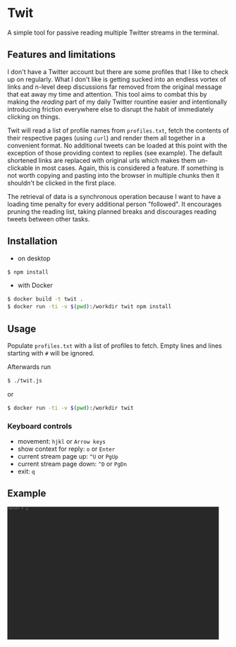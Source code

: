 # Twit

A simple tool for passive reading multiple Twitter streams in the terminal.

## Features and limitations

I don't have a Twitter account but there are some profiles that I like to check up on regularly. What I don't like is getting sucked into an endless vortex of links and n-level deep discussions far removed from the original message that eat away my time and attention. This tool aims to combat this by making the _reading_ part of my daily Twitter rountine easier and intentionally introducing friction everywhere else to disrupt the habit of immediately clicking on things.

Twit will read a list of profile names from `profiles.txt`, fetch the contents of their respective pages (using `curl`) and render them all together in a convenient format. No additional tweets can be loaded at this point with the exception of those providing context to replies (see example). The default shortened links are replaced with original urls which makes them un-clickable in most cases. Again, this is considered a feature. If something is not worth copying and pasting into the browser in multiple chunks then it shouldn't be clicked in the first place.

The retrieval of data is a synchronous operation because I want to have a loading time penalty for every additional person "followed". It encourages pruning the reading list, taking planned breaks and discourages reading tweets between other tasks.

## Installation

* on desktop

```bash
$ npm install

```
* with Docker

```bash
$ docker build -t twit .
$ docker run -ti -v $(pwd):/workdir twit npm install
```

## Usage

Populate `profiles.txt` with a list of profiles to fetch. Empty lines and lines starting with `#` will be ignored.

Afterwards run

```bash
$ ./twit.js
```
or 

```bash
$ docker run -ti -v $(pwd):/workdir twit
```

### Keyboard controls

- movement: `hjkl` or `Arrow keys`
- show context for reply: `o` or `Enter`
- current stream page up: `^U` or `PgUp`
- current stream page down: `^D` or `PgDn`
- exit: `q`

## Example

![Example](https://github.com/lamer-x11/twit/raw/master/example.gif)

